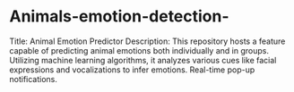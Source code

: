 # Animals-emotion-detection-
Title: Animal Emotion Predictor  Description: This repository hosts a feature capable of predicting animal emotions both individually and in groups. Utilizing machine learning algorithms, it analyzes various cues like facial expressions and vocalizations to infer emotions. Real-time pop-up notifications.
